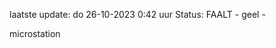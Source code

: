 laatste update: 
do 26-10-2023  0:42   uur 
Status: FAALT - geel - 
<div class="service Y">microstation</div>